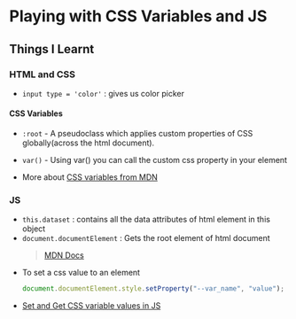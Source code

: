 # Playing with CSS Variables and JS

## Things I Learnt

### HTML and CSS

- `input type = 'color'` : gives us color picker

#### CSS Variables

- `:root` - A pseudoclass which applies custom properties of CSS globally(across the html document).
- `var()` - Using var() you can call the custom css property in your element

- More about [CSS variables from MDN](https://developer.mozilla.org/en-US/docs/Web/CSS/Using_CSS_custom_properties)

### JS

- `this.dataset` : contains all the data attributes of html element in this object
- `document.documentElement` : Gets the root element of html document
  > [MDN Docs](https://developer.mozilla.org/en-US/docs/Web/API/Document/documentElement)
- To set a css value to an element
  ```js
  document.documentElement.style.setProperty("--var_name", "value");
  ```
- [Set and Get CSS variable values in JS](https://davidwalsh.name/css-variables-javascript)
